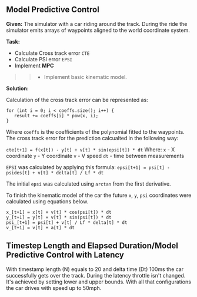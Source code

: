 ## Model Predictive Control

**Given:**
The simulator with a car riding around the track.
 During the ride the simulator emits arrays of
 waypoints aligned to the world coordinate system.
 
**Task:**
- Calculate Cross track error `CTE`
- Calculate PSI error `EPSI`
- Implement **MPC**
>> - Implement basic kinematic model. 

**Solution:**

Calculation of the cross track error can be represented as:
```
for (int i = 0; i < coeffs.size(); i++) {
   result += coeffs[i] * pow(x, i);
}
```
Where `coeffs` is the coefficients of the polynomial fitted to the waypoints.
The cross track error for the prediction calcualted in the following way:

`cte[t+1] = f(x[t]) - y[t] + v[t] * sin(epsi[t]) * dt`
Where:
`x` - X coordinate
`y` - Y coordinate
`v` - V speed
`dt` - time between measurements

`EPSI` was calculated by applying this formula:
`epsi[t+1] = psi[t] - psides[t] + v[t] * delta[t] / Lf * dt`

The initial `epsi` was calculated using `arctan` from the first derivative.  

To finish the kinematic model of the car the future `x`, `y`, `psi` 
coordinates were calculated using equations below.

```
x_[t+1] = x[t] + v[t] * cos(psi[t]) * dt
y_[t+1] = y[t] + v[t] * sin(psi[t]) * dt
psi_[t+1] = psi[t] + v[t] / Lf * delta[t] * dt
v_[t+1] = v[t] + a[t] * dt
```

## Timestep Length and Elapsed Duration/Model Predictive Control with Latency

With timestamp length (N) equals to 20 and delta time (Dt) 100ms the car successfully gets over the track.
During the latency throttle isn't changed. It's achieved by setting lower and upper bounds. With all that configurations
the car drives with speed up to 50mph.